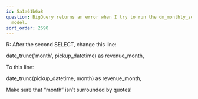 ```yaml
---
id: 5a1a61b6a8
question: BigQuery returns an error when I try to run the dm_monthly_zone_revenue.sql
  model.
sort_order: 2690
---
```


R: After the second SELECT, change this line:

date_trunc('month', pickup_datetime) as revenue_month,

To this line:

date_trunc(pickup_datetime, month) as revenue_month,

Make sure that “month” isn’t surrounded by quotes!

